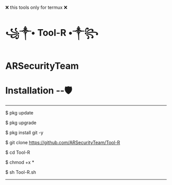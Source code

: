 <h> ❌ this tools only for termux ❌ </h>


# ꧁༒• Tool-R •༒꧂



# ARSecurityTeam 


# Installation --🛡

--------------------------------------------------------


$ pkg update 

$ pkg upgrade

$ pkg install git -y

$ git clone https://github.com/ARSecurityTeam/Tool-R

$ cd Tool-R

$ chmod +x *

$ sh Tool-R.sh


--------------------------------------------------------

